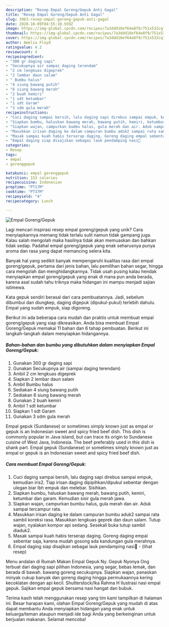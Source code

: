 ```yaml
---
description: "Resep Empal Goreng/Gepuk Anti Gagal"
title: "Resep Empal Goreng/Gepuk Anti Gagal"
slug: 3963-resep-empal-goreng-gepuk-anti-gagal
date: 2020-10-09T04:55:10.939Z
image: https://img-global.cpcdn.com/recipes/7a3ddd10ef64e8f9/751x532cq70/empal-gorenggepuk-foto-resep-utama.jpg
thumbnail: https://img-global.cpcdn.com/recipes/7a3ddd10ef64e8f9/751x532cq70/empal-gorenggepuk-foto-resep-utama.jpg
cover: https://img-global.cpcdn.com/recipes/7a3ddd10ef64e8f9/751x532cq70/empal-gorenggepuk-foto-resep-utama.jpg
author: Amelia Floyd
ratingvalue: 4.2
reviewcount: 4
recipeingredient:
- "300 gr daging sapi"
- "Secukupnya air sampai daging terendam"
- "2 cm lengkuas digeprek"
- "2 lembar daun salam"
- " Bumbu halus"
- "4 siung bawang putih"
- "6 siung bawang merah"
- "2 buah kemiri"
- "1 sdt ketumbar"
- "1 sdt Garam"
- "3 sdm gula merah"
recipeinstructions:
- "Cuci daging sampai bersih, lalu daging sapi direbus sampai empuk, kemudian iris2. Tiap irisan daging dipipihkan/dipukul sebentar dengan ulegan biar lbh empuk dan melebar. Sisihkan."
- "Siapkan bumbu, haluskan bawang merah, bawang putih, kemiri, ketumbar dan garam. Kemudian sisir gula merah jawa."
- "Siapkan wajan, campurkan bumbu halus, gula merah dan air. Aduk sampai tercampur rata."
- "Masukkan irisan daging ke dalam campuran bumbu aduk2 sampai rata sambil koreksi rasa. Masukkan lengkuas geprek dan daun salam. Tutup wajan, nyalakan kompor api sedang. Sesekali buka tutup sambil diaduk2."
- "Masak sampai kuah habis terserap daging. Goreng daging empal sebentar saja, karena mudah gosong ada kandungan gula merahnya."
- "Empal daging siap disajikan sebagai lauk pendamping nasi🥰             (lihat resep)"
categories:
- Resep
tags:
- empal
- gorenggepuk

katakunci: empal gorenggepuk 
nutrition: 153 calories
recipecuisine: Indonesian
preptime: "PT17M"
cooktime: "PT37M"
recipeyield: "4"
recipecategory: Lunch

---
```



![Empal Goreng/Gepuk](https://img-global.cpcdn.com/recipes/7a3ddd10ef64e8f9/751x532cq70/empal-gorenggepuk-foto-resep-utama.jpg)

Lagi mencari inspirasi resep empal goreng/gepuk yang unik? Cara menyiapkannya memang tidak terlalu sulit namun tidak gampang juga. Kalau salah mengolah maka hasilnya tidak akan memuaskan dan bahkan tidak sedap. Padahal empal goreng/gepuk yang enak seharusnya punya aroma dan rasa yang dapat memancing selera kita.

Banyak hal yang sedikit banyak mempengaruhi kualitas rasa dari empal goreng/gepuk, pertama dari jenis bahan, lalu pemilihan bahan segar, hingga cara mengolah dan menghidangkannya. Tidak usah pusing kalau hendak menyiapkan empal goreng/gepuk yang enak di mana pun anda berada, karena asal sudah tahu triknya maka hidangan ini mampu menjadi sajian istimewa.

Kata gepuk sendiri berasal dari cara pembuatannya. Jadi, sebelum dibumbui dan diungkep, daging digepuk (dipukul-pukul) terlebih dahulu. Empal yang sudah empuk, siap digoreng.


Berikut ini ada beberapa cara mudah dan praktis untuk membuat empal goreng/gepuk yang siap dikreasikan. Anda bisa membuat Empal Goreng/Gepuk memakai 11 bahan dan 6 tahap pembuatan. Berikut ini langkah-langkah dalam menyiapkan hidangannya.

<!--inarticleads1-->

##### Bahan-bahan dan bumbu yang dibutuhkan dalam menyiapkan Empal Goreng/Gepuk:

1. Gunakan 300 gr daging sapi
1. Gunakan Secukupnya air (sampai daging terendam)
1. Ambil 2 cm lengkuas digeprek
1. Siapkan 2 lembar daun salam
1. Ambil  Bumbu halus
1. Sediakan 4 siung bawang putih
1. Sediakan 6 siung bawang merah
1. Gunakan 2 buah kemiri
1. Ambil 1 sdt ketumbar
1. Siapkan 1 sdt Garam
1. Gunakan 3 sdm gula merah


Empal gepuk (Sundanese) or sometimes simply known just as empal or gepuk is an Indonesian sweet and spicy fried beef dish. This dish is commonly popular in Java island, but can trace its origin to Sundanese cuisine of West Java, Indonesia. The beef preferably used in this dish is shank part. Empal gepuk (Sundanese) or sometimes simply known just as empal or gepuk is an Indonesian sweet and spicy fried beef dish. 

<!--inarticleads2-->

##### Cara membuat Empal Goreng/Gepuk:

1. Cuci daging sampai bersih, lalu daging sapi direbus sampai empuk, kemudian iris2. Tiap irisan daging dipipihkan/dipukul sebentar dengan ulegan biar lbh empuk dan melebar. Sisihkan.
1. Siapkan bumbu, haluskan bawang merah, bawang putih, kemiri, ketumbar dan garam. Kemudian sisir gula merah jawa.
1. Siapkan wajan, campurkan bumbu halus, gula merah dan air. Aduk sampai tercampur rata.
1. Masukkan irisan daging ke dalam campuran bumbu aduk2 sampai rata sambil koreksi rasa. Masukkan lengkuas geprek dan daun salam. Tutup wajan, nyalakan kompor api sedang. Sesekali buka tutup sambil diaduk2.
1. Masak sampai kuah habis terserap daging. Goreng daging empal sebentar saja, karena mudah gosong ada kandungan gula merahnya.
1. Empal daging siap disajikan sebagai lauk pendamping nasi🥰 -             (lihat resep)


Menu andalan di Rumah Makan Empal Gepuk Ny. Gepuk Nyonya Ong terbuat dari daging sapi pilihan Indonesia, yang segar, bebas lemak, dan berada di bawah. bawang goreng secukupnya. Siapkan wajan, panaskan minyak cukup banyak dan goreng daging hingga permukaannya kering kecoklatan dengan api kecil. Shutterstock/Ika Rahma H Ilustrasi nasi empal gepuk. Sajikan empal gepuk bersama nasi hangat dan bubuk. 

Terima kasih telah menggunakan resep yang tim kami tampilkan di halaman ini. Besar harapan kami, olahan Empal Goreng/Gepuk yang mudah di atas dapat membantu Anda menyiapkan hidangan yang enak untuk keluarga/teman ataupun menjadi ide bagi Anda yang berkeinginan untuk berjualan makanan. Selamat mencoba!
